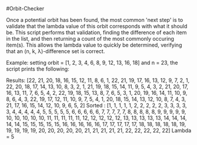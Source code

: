 #Orbit-Checker

Once a potential orbit has been found, the most common 'next step' is to validate that the lambda value of this orbit corresponds with what it should be. This script performs that validation, finding the difference of each item in the list, and then returning a count of the most commonly occuring item(s). This allows the lambda value to quickly be determined, verifying that an (n, k, λ)-difference set is correct. 

Example: setting orbit = [1, 2, 3, 4, 6, 8, 9, 12, 13, 16, 18] and n = 23, the script prints the following:

Results: [22, 21, 20, 18, 16, 15, 12, 11, 8, 6, 1, 22, 21, 19, 17, 16, 13, 12, 9, 7, 2, 1, 22, 20, 18, 17, 14, 13, 10, 8, 3, 2, 1, 21, 19, 18, 15, 14, 11, 9, 5, 4, 3, 2, 21, 20, 17, 16, 13, 11, 7, 6, 5, 4, 2, 22, 19, 18, 15, 13, 8, 7, 6, 5, 3, 1, 20, 19, 16, 14, 11, 10, 9, 8, 6, 4, 3, 22, 19, 17, 12, 11, 10, 9, 7, 5, 4, 1, 20, 18, 15, 14, 13, 12, 10, 8, 7, 4, 3, 21, 17, 16, 15, 14, 12, 10, 9, 6, 5, 2]
Sorted : [1, 1, 1, 1, 1, 2, 2, 2, 2, 2, 3, 3, 3, 3, 3, 4, 4, 4, 4, 4, 5, 5, 5, 5, 5, 6, 6, 6, 6, 6, 7, 7, 7, 7, 7, 8, 8, 8, 8, 8, 9, 9, 9, 9, 9, 10, 10, 10, 10, 10, 11, 11, 11, 11, 11, 12, 12, 12, 12, 12, 13, 13, 13, 13, 13, 14, 14, 14, 14, 14, 15, 15, 15, 15, 15, 16, 16, 16, 16, 16, 17, 17, 17, 17, 17, 18, 18, 18, 18, 18, 19, 19, 19, 19, 19, 20, 20, 20, 20, 20, 21, 21, 21, 21, 21, 22, 22, 22, 22, 22]
Lambda = 5
